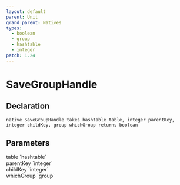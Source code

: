 ```yaml
---
layout: default
parent: Unit
grand_parent: Natives
types:
  - boolean
  - group
  - hashtable
  - integer
patch: 1.24
---
```


# SaveGroupHandle

## Declaration

```
native SaveGroupHandle takes hashtable table, integer parentKey, integer childKey, group whichGroup returns boolean
```

## Parameters
<dl>
  <dt>table `hashtable`</dt>
  <dd></dd>

  <dt>parentKey `integer`</dt>
  <dd></dd>

  <dt>childKey `integer`</dt>
  <dd></dd>

  <dt>whichGroup `group`</dt>
  <dd></dd>
</dl>